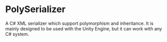 # PolySerializer
A C# XML serializer which support polymorphism and inheritance.
It is mainly designed to be used with the Unity Engine, but it can work with any C# system.
